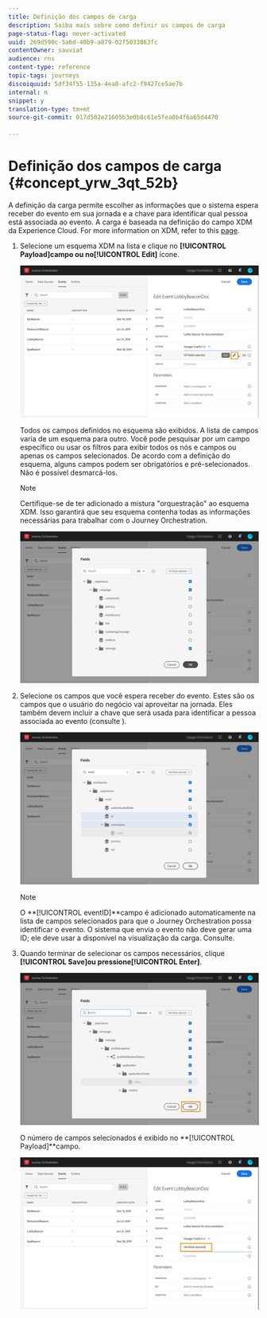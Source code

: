 ```yaml
---
title: Definição dos campos de carga
description: Saiba mais sobre como definir os campos de carga
page-status-flag: never-activated
uuid: 269d590c-5a6d-40b9-a879-02f5033863fc
contentOwner: sauviat
audience: rns
content-type: reference
topic-tags: journeys
discoiquuid: 5df34f55-135a-4ea8-afc2-f9427ce5ae7b
internal: n
snippet: y
translation-type: tm+mt
source-git-commit: 017d502e21605b3e0b8c61e5fea0b4f6a65d4470

---
```



# Definição dos campos de carga {#concept_yrw_3qt_52b}

A definição da carga permite escolher as informações que o sistema espera receber do evento em sua jornada e a chave para identificar qual pessoa está associada ao evento. A carga é baseada na definição do campo XDM da Experience Cloud. For more information on XDM, refer to this [page](https://www.adobe.io/apis/cloudplatform/dataservices/xdm.html).

1. Selecione um esquema XDM na lista e clique no **[!UICONTROL Payload]**campo ou no**[!UICONTROL Edit]** ícone.

   ![](../assets/journey8.png)

   Todos os campos definidos no esquema são exibidos. A lista de campos varia de um esquema para outro. Você pode pesquisar por um campo específico ou usar os filtros para exibir todos os nós e campos ou apenas os campos selecionados. De acordo com a definição do esquema, alguns campos podem ser obrigatórios e pré-selecionados. Não é possível desmarcá-los.

   >[!NOTE]
   >
   >Certifique-se de ter adicionado a mistura &quot;orquestração&quot; ao esquema XDM. Isso garantirá que seu esquema contenha todas as informações necessárias para trabalhar com o Journey Orchestration.

   ![](../assets/journey9.png)

1. Selecione os campos que você espera receber do evento. Estes são os campos que o usuário do negócio vai aproveitar na jornada. Eles também devem incluir a chave que será usada para identificar a pessoa associada ao evento (consulte [](../event/defining-the-event-key.md)).

   ![](../assets/journey10.png)

   >[!NOTE]
   >
   >O **[!UICONTROL eventID]**campo é adicionado automaticamente na lista de campos selecionados para que o Journey Orchestration possa identificar o evento. O sistema que envia o evento não deve gerar uma ID; ele deve usar a disponível na visualização da carga. Consulte[](../event/previewing-the-payload.md).

1. Quando terminar de selecionar os campos necessários, clique **[!UICONTROL Save]**ou pressione**[!UICONTROL Enter]**.

   ![](../assets/journey11.png)

   O número de campos selecionados é exibido no **[!UICONTROL Payload]**campo.

   ![](../assets/journey12.png)
